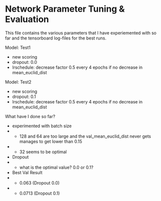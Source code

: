 # Network Parameter Tuning & Evaluation
This file contains the various parameters that I have experiemented with so far and the tensorboard log-files for the best runs.

Model: Test1
- new scoring
- dropout: 0.0
- lrschedule: decrease factor 0.5 every 4 epochs if no decrease in mean_euclid_dist

Model: Test2
- new scoring
- dropout: 0.1
- lrschedule: decrease factor 0.5 every 4 epochs if no decrease in mean_euclid_dist

What have I done so far? 
- experimented with batch size
- - 128 and 64 are too large and the val_mean_euclid_dist never gets manages to get lower than 0.15
- - 32 seems to be optimal
- Dropout
- - what is the optimal value? 0.0 or 0.1?
- Best Val Result
- - 0.063 (Dropout 0.0)
- - 0.0713 (Dropout 0.1)
